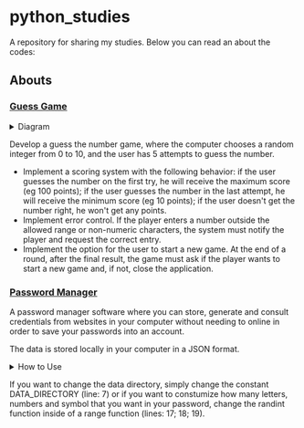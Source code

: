 <a name="readme-top"></a>

# python_studies
A repository for sharing my studies. Below you can read an about the codes:

## Abouts

### [Guess Game](https://github.com/matheusfarnetani/studies/blob/main/python_guess_game/guess_game.py)

<details>
  <summary>Diagram</summary>
  <img src="python_guess_game/guess_game.png" width="500">
</details>

Develop a guess the number game, where the computer chooses a random integer from 0 to 10, and the user has 5 attempts to guess the number.
*  Implement a scoring system with the following behavior: if the user guesses the number on the first try, he will receive the maximum score (eg 100 points); if the user guesses the number in the last attempt, he will receive the minimum score (eg 10 points); if the user doesn't get the number right, he won't get any points.
* Implement error control. If the player enters a number outside the allowed range or non-numeric characters, the system must notify the player and request the correct entry.
* Implement the option for the user to start a new game. At the end of a round, after the final result, the game must ask if the player wants to start a new game and, if not, close the application.

### [Password Manager](https://github.com/matheusfarnetani/python_studies/blob/main/python_password_manager/password_manager.py)

A password manager software where you can store, generate and consult credentials from websites in your computer without needing to online in order to save your passwords into an account.

The data is stored locally in your computer in a JSON format.

<details>
  <summary>How to Use</summary>
  
  * First, you need to write the name of the website. Pay attention on how you write the names, because this is how you will need to write, in order to search for your credentials.
  * Second, you need to provide your email or username.
  * After that you can write or generate a password.
  * Finnaly for saving the credentials you need to click in the add button, so that the program can open or create, if it is the first time you are saving information, your username and password.
  
</details>

If you want to change the data directory, simply change the constant DATA_DIRECTORY (line: 7) or if you want to constumize how many letters, numbers and symbol that you want in your password, change the randint function inside of a range function (lines: 17; 18; 19).
